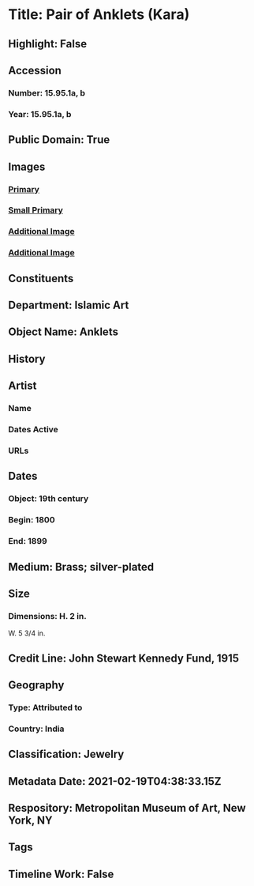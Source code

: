 # Title: Pair of Anklets (Kara)
## Highlight: False
## Accession
### Number: 15.95.1a, b
### Year: 15.95.1a, b
## Public Domain: True
## Images
### [Primary](https://images.metmuseum.org/CRDImages/is/original/LC-15_95_1ab.jpg)
### [Small Primary](https://images.metmuseum.org/CRDImages/is/web-large/LC-15_95_1ab.jpg)
### [Additional Image](https://images.metmuseum.org/CRDImages/is/original/15.95.1,2.jpg)
### [Additional Image](https://images.metmuseum.org/CRDImages/is/original/LC-15_95_1ab_view2.jpg)
## Constituents
## Department: Islamic Art
## Object Name: Anklets
## History
## Artist
### Name
### Dates Active
### URLs
## Dates
### Object: 19th century
### Begin: 1800
### End: 1899
## Medium: Brass; silver-plated
## Size
### Dimensions: H. 2 in.
W. 5 3/4 in.
## Credit Line: John Stewart Kennedy Fund, 1915
## Geography
### Type: Attributed to
### Country: India
## Classification: Jewelry
## Metadata Date: 2021-02-19T04:38:33.15Z
## Respository: Metropolitan Museum of Art, New York, NY
## Tags
## Timeline Work: False